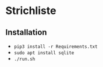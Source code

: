 # Strichliste
## Installation
* ```pip3 install -r Requirements.txt```
* ```sudo apt install sqlite```
* ```./run.sh```

